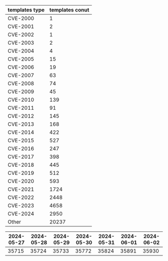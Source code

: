 | templates type | templates conut | 
| --- | --- | 
| CVE-2000 | 1 |
| CVE-2001 | 2 |
| CVE-2002 | 1 |
| CVE-2003 | 2 |
| CVE-2004 | 4 |
| CVE-2005 | 15 |
| CVE-2006 | 19 |
| CVE-2007 | 63 |
| CVE-2008 | 74 |
| CVE-2009 | 45 |
| CVE-2010 | 139 |
| CVE-2011 | 91 |
| CVE-2012 | 145 |
| CVE-2013 | 168 |
| CVE-2014 | 422 |
| CVE-2015 | 527 |
| CVE-2016 | 247 |
| CVE-2017 | 398 |
| CVE-2018 | 445 |
| CVE-2019 | 512 |
| CVE-2020 | 593 |
| CVE-2021 | 1724 |
| CVE-2022 | 2448 |
| CVE-2023 | 4658 |
| CVE-2024 | 2950 |
| Other | 20237 |


|2024-05-27 | 2024-05-28 | 2024-05-29 | 2024-05-30 | 2024-05-31 | 2024-06-01 | 2024-06-02|
|--- | ------ | ------ | ------ | ------ | ------ | ---|
|35715 | 35724 | 35733 | 35772 | 35824 | 35891 | 35930|
